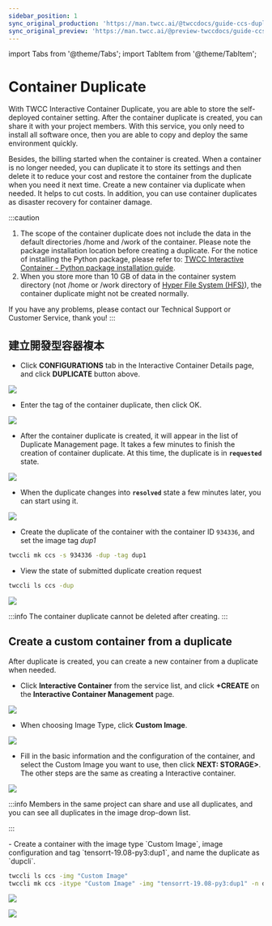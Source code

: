 ```yaml
---
sidebar_position: 1
sync_original_production: 'https://man.twcc.ai/@twccdocs/guide-ccs-duplicate-en' 
sync_original_preview: 'https://man.twcc.ai/@preview-twccdocs/guide-ccs-duplicate-en' 
---
```


import Tabs from '@theme/Tabs';
import TabItem from '@theme/TabItem';


# Container Duplicate

With TWCC Interactive Container Duplicate, you are able to store the self-deployed container setting. After the container duplicate is created, you can share it with your project members. With this service, you only need to install all software once, then you are able to copy and deploy the same environment quickly.

Besides, the billing started when the container is created. When a container is no longer needed, you can duplicate it to store its settings and then delete it to reduce your cost and restore the container from the duplicate when you need it next time. Create a new container via duplicate when needed. It helps to cut costs. In addition, you can use container duplicates as disaster recovery for container damage.


:::caution
1. The scope of the container duplicate does not include the data in the default directories /home and /work of the container. Please note the package installation location before creating a duplicate. For the notice of installing the Python package, please refer to: [<ins>TWCC Interactive Container - Python package installation guide</ins>](https://man.twcc.ai/@twccdocs/ccs-intactv-howto-en).
2. When you store more than 10 GB of data in the container system directory (not /home or /work directory of [<ins>Hyper File System (HFS)</ins>](https://man.twcc.ai/@twccdocs/doc-hfs-main-en)), the container duplicate might not be created normally.

If you have any problems, please contact our Technical Support or Customer Service, thank you!
:::



## 建立開發型容器複本

<Tabs>
<TabItem value="TWCC Portal" label="TWCC Portal">

* Click **CONFIGURATIONS** tab in the Interactive Container Details page, and click **DUPLICATE** button above.

![](https://cos.twcc.ai/SYS-MANUAL/uploads/upload_3ed4d30e7290411cbe8fd008a855d698.png)



* Enter the tag of the container duplicate, then click OK.

![](https://cos.twcc.ai/SYS-MANUAL/uploads/upload_c75703f1c8d7ecbe8af994b7df8b0e8f.png)




* After the container duplicate is created, it will appear in the list of Duplicate Management page. It takes a few minutes to finish the creation of container duplicate. At this time, the duplicate is in **`requested`** state.

![](https://cos.twcc.ai/SYS-MANUAL/uploads/upload_a97e0149d9c831ebc3fa43783d09c2e8.png)



* When the duplicate changes into **`resolved`** state a few minutes later, you can start using it.

![](https://cos.twcc.ai/SYS-MANUAL/uploads/upload_c1d29c55fe03349450820aee0fe3ef45.png)

</TabItem>
<TabItem value="TWCC CLI" label="TWCC CLI">

- Create the duplicate of the container with the container ID `934336`, and set the image tag *dup1*
```bash
twccli mk ccs -s 934336 -dup -tag dup1 
```

- View the state of submitted duplicate creation request

```bash
twccli ls ccs -dup
```
![](https://cos.twcc.ai/SYS-MANUAL/uploads/upload_3b392366c438096c660347681dd81ca7.png)

</TabItem>
</Tabs>

:::info
The container duplicate cannot be deleted after creating.
:::



## Create a custom container from a duplicate

After duplicate is created, you can create a new container from a duplicate when needed.

<Tabs>
<TabItem value="TWCC Portal" label="TWCC Portal">

* Click **Interactive Container** from the service list, and click **+CREATE** on the **Interactive Container Management** page.

![](https://cos.twcc.ai/SYS-MANUAL/uploads/upload_e8d9e8931b9a2e8a206be947bc4a6fbb.png)




* When choosing Image Type, click **Custom Image**.

![](https://cos.twcc.ai/SYS-MANUAL/uploads/upload_542fc3fc532e4586083411b1f32f87f0.png)




* Fill in the basic information and the configuration of the container, and select the Custom Image you want to use, then click **NEXT: STORAGE>**. The other steps are the same as creating a Interactive container.

![](https://cos.twcc.ai/SYS-MANUAL/uploads/upload_df4536c6c8fe2128b12afd136f646d01.png)


:::info
Members in the same project can share and use all duplicates, and you can see all duplicates in the image drop-down list.

:::

</TabItem>
<TabItem value="TWCC CLI" label="TWCC CLI">
- Create a container with the image type `Custom Image`, image configuration and tag `tensorrt-19.08-py3:dup1`, and name the duplicate as `dupcli`.

```bash
twccli ls ccs -img "Custom Image"
twccli mk ccs -itype "Custom Image" -img "tensorrt-19.08-py3:dup1" -n dupcli
```
![](https://cos.twcc.ai/SYS-MANUAL/uploads/upload_3310c270ae57370c22704b470cccbe60.png)


![](https://cos.twcc.ai/SYS-MANUAL/uploads/upload_6b2071ecdbafd5db2f98fbbf11b3e2ea.png)

</TabItem>
</Tabs>